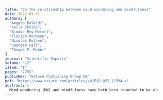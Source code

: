 ```yaml
---
title: "On the relationship between mind wandering and mindfulness"
date: 2022-05-11
authors: [
  "Angelo Belardi",
  "Leila Chaieb",
  "Alodie Rey-Mermet",
  "Florian Mormann",
  "Nicolas Rothen",
  "Juergen Fell",
  "Thomas P. Reber"
]
journal: "Scientific Reports"
volume: "12"
issue: "1"
pages: "7755"
publisher: "Nature Publishing Group UK"
pdf: "https://www.nature.com/articles/s41598-022-11594-x"
abstract: >
  Mind wandering (MW) and mindfulness have both been reported to be vital moderators of psychological wellbeing. Here, we aim to examine how closely associated these phenomena are and evaluate the psychometrics of measures often used to quantify them. We investigated two samples, one consisting of German-speaking unpaid participants (GUP, n = 313) and one of English-speaking paid participants (EPP, n = 228) recruited through MTurk.com. In an online experiment, we collected data using the Mindful Attention Awareness Scale (MAAS) and the sustained attention to response task (SART) during which self-reports of MW and meta-awareness of MW were recorded using experience sampling (ES) probes. Internal consistency of the MAAS was high (Cronbach's α of 0.96 in EPP and 0.88 in GUP). Split-half reliability for SART measures and self-reported MW was overall good with the exception of SART …
---
```


